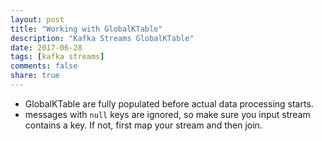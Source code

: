 ```yaml
---
layout: post
title: "Working with GlobalKTable"
description: "Kafka Streams GlobalKTable"
date: 2017-06-28
tags: [kafka streams]
comments: false
share: true
---
```


* GlobalKTable are fully populated before actual data processing starts.
* messages with `null` keys are ignored, so make sure you input stream contains a key. If not, first map your stream and then join.
